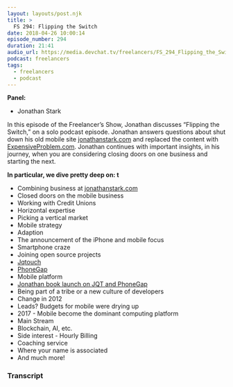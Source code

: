 ```yaml
---
layout: layouts/post.njk
title: >
  FS 294: Flipping the Switch
date: 2018-04-26 10:00:14
episode_number: 294
duration: 21:41
audio_url: https://media.devchat.tv/freelancers/FS_294_Flipping_the_Switch.mp3
podcast: freelancers
tags:
  - freelancers
  - podcast
---
```


**Panel:**

- Jonathan Stark

In this episode of the Freelancer’s Show, Jonathan discusses “Flipping the Switch,” on a solo podcast episode. Jonathan answers questions about shut down his old mobile site [jonathanstark.com](http://jonathanstark.com) and replaced the content with [ExpensiveProblem.com](http://ExpensiveProblem.com). Jonathan continues with important insights, in his journey, when you are considering closing doors on one business and starting the next.

**In particular, we dive pretty deep on: t**

- Combining business at [jonathanstark.com](http://jonathanstark.com)
- Closed doors on the mobile business
- Working with Credit Unions
- Horizontal expertise
- Picking a vertical market
- Mobile strategy
- Adaption
- The announcement of the iPhone and mobile focus
- Smartphone craze
- Joining open source projects
- [Jqtouch](http://jqtjs.com)
- [PhoneGap](https://phonegap.com)
- Mobile platform
- [Jonathan book launch on JQT and PhoneGap](http://shop.oreilly.com/product/9780596805791.do)
- Being part of a tribe or a new culture of developers
- Change in 2012
- Leads? Budgets for mobile were drying up
- 2017 - Mobile become the dominant computing platform
- Main Stream
- Blockchain, AI, etc.
- Side interest - Hourly Billing
- Coaching service
- Where your name is associated
- And much more!&nbsp; &nbsp; &nbsp;

### Transcript
